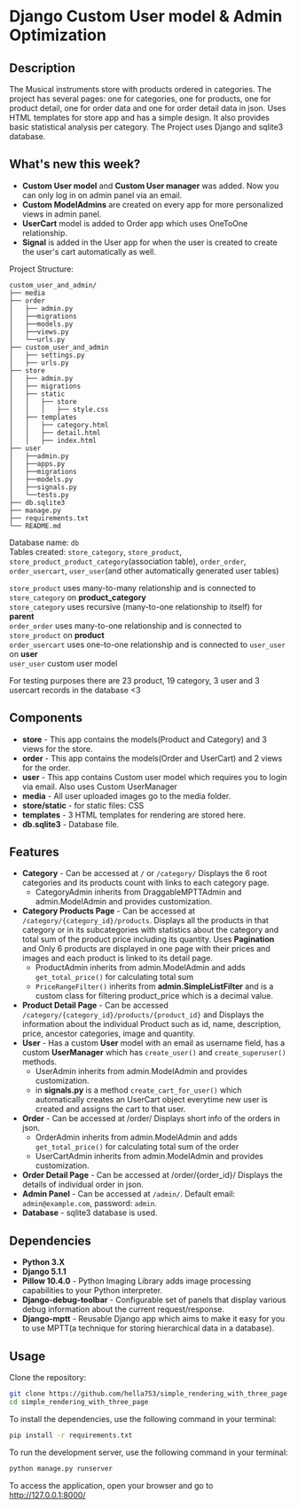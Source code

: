 # Django Custom User model & Admin Optimization


## Description
The Musical instruments store with products ordered in categories. The project has several pages: one for categories, 
one for products, one for product detail, one for order data and one for order detail data in json. 
Uses HTML templates for store app and has a simple design. It also provides basic 
statistical analysis per category.
The Project uses Django and sqlite3 database.

## What's new this week?
* **Custom User model** and **Custom User manager** was added. Now you can only log in on admin panel via an email.
* **Custom ModelAdmins** are created on every app for more personalized views in admin panel.
* **UserCart** model is added to Order app which uses OneToOne relationship.
* **Signal** is added in the User app for when the user is created to create the user's cart automatically as well.


Project Structure:
```
custom_user_and_admin/
├── media
├── order
│   ├── admin.py
│   ├──migrations
│   ├──models.py
│   ├──views.py
│   └──urls.py
├── custom_user_and_admin
│   ├── settings.py
│   ├── urls.py
├── store
│   ├── admin.py
│   ├── migrations
│   ├── static
│   │   ├── store
│   │   │   ├── style.css
│   ├── templates
│   │   ├── category.html
│   │   ├── detail.html
│   │   ├── index.html
├── user
│   ├──admin.py
│   ├──apps.py
│   ├──migrations
│   ├──models.py
│   ├──signals.py
│   └──tests.py
├── db.sqlite3
├── manage.py
├── requirements.txt
└── README.md
```


Database name: `db` <br>
Tables created: `store_category`, `store_product`, `store_product_product_category`(association table), `order_order`, `order_usercart`, `user_user`(and other automatically generated user tables)<br>

`store_product` uses many-to-many relationship and is connected to `store_category` on **product_category**<br>
`store_category` uses recursive (many-to-one relationship to itself) for **parent**<br>
`order_order` uses many-to-one relationship and is connected to `store_product` on **product**<br>
`order_usercart` uses one-to-one relationship and is connected to `user_user` on **user**<br>
`user_user` custom user model

For testing purposes there are 23 product, 19 category, 3 user and 3 usercart records in the database <3

## **Components** ##
* **store** - This app contains the models(Product and Category) and 3 views for the store.
* **order** - This app contains the models(Order and UserCart) and 2 views for the order.
* **user** - This app contains Custom user model which requires you to login via email. Also uses Custom UserManager
* **media** - All user uploaded images go to the media folder.
* **store/static** - for static files: CSS
* **templates** - 3 HTML templates for rendering are stored here.
* **db.sqlite3** - Database file.


## **Features** ##
* **Category** - Can be accessed at `/` or `/category/` Displays the 6 root categories and its products count with links to each category page. 
  * CategoryAdmin inherits from DraggableMPTTAdmin and admin.ModelAdmin and provides customization.
* **Category Products Page** - Can be accessed at `/category/{category_id}/products`. Displays all the products in that category or in its subcategories with statistics about the category and total sum of the product price including its quantity. Uses **Pagination** and Only 6 products are displayed in one page with their prices and images and each product is linked to its detail page. 
  * ProductAdmin inherits from admin.ModelAdmin and adds `get_total_price()` for calculating total sum
  * `PriceRangeFilter()` inherits from **admin.SimpleListFilter** and is a custom class for filtering product_price which is a decimal value.
* **Product Detail Page** - Can be accessed `/category/{category_id}/products/{product_id}` and Displays the information about the individual Product such as id, name, description, price, ancestor categories, image and quantity.
* **User** - Has a custom **User** model with an email as username field, has a custom **UserManager** which has `create_user()` and `create_superuser() `methods. 
  * UserAdmin inherits from admin.ModelAdmin and provides customization.
  * in **signals.py** is a method `create_cart_for_user()` which automatically creates an UserCart object everytime new user is created and assigns the cart to that user.
* **Order** - Can be accessed at /order/ Displays short info of the orders in json.
  * OrderAdmin inherits from admin.ModelAdmin and adds `get_total_price()` for calculating total sum of the order
  * UserCartAdmin inherits from admin.ModelAdmin and provides customization.
* **Order Detail Page** - Can be accessed at /order/{order_id}/ Displays the details of individual order in json.
* **Admin Panel** - Can be accessed at `/admin/`. Default email: `admin@example.com`, password: `admin`.
* **Database** - sqlite3 database is used.

## Dependencies
* **Python 3.X**
* **Django 5.1.1**
* **Pillow 10.4.0** - Python Imaging Library adds image processing capabilities to your Python interpreter.
* **Django-debug-toolbar** - Configurable set of panels that display various debug information about the current request/response.
* **Django-mptt** - Reusable Django app which aims to make it easy for you to use MPTT(a technique for storing hierarchical data in a database).

## Usage
Clone the repository:
```bash
git clone https://github.com/hella753/simple_rendering_with_three_page.git
cd simple_rendering_with_three_page
```
To install the dependencies, use the following command in your terminal:
```bash
pip install -r requirements.txt
```
To run the development server, use the following command in your terminal:
```bash
python manage.py runserver
```
To access the application, open your browser and go to http://127.0.0.1:8000/

